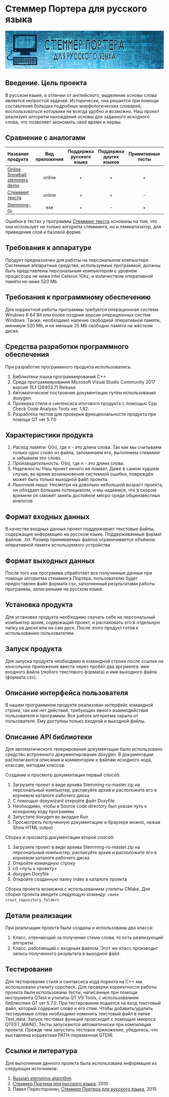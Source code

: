 # Стеммер Портера для русского языка #


![Russian_Stemming image](image/banner.png)

## Введение. Цель проекта ##

В русском языке, в отличии от английского, выделение основы слова является непростой задачей. Исторически, она решается при помощи составления больших подробных морфологических словарей, воспользоваться которыми не всегда удобно и возможно. Наш проект реализует алгоритм нахождения основы для заданного исходного слова, что позволяет экономить своё время и нервы.

## Сравнение с аналогами ##

|Название продукта|Вид приложения|Поддержка русского языка|Поддержка других языков|Примитивные тесты|Язык программирования|
|:-----------------|:--------------:|:------------------------:|:-----------------------:|:-----------------:|:---------------------:|
|[Online Snowball stemmers demo](http://proiot.ru/jssnowball/)|online|+|+|+|JavaScript|
|[Стемминг текста](http://www.solarix.ru/for_developers/api/stemmer.shtml)|online|+|+|-|PHP|
|[Stemming-ru](https://github.com/Degranon/Stemming-ru)|exe|+|-|+|C++|

Ошибки в тестах у программы [Стемминг текста](http://www.solarix.ru/for_developers/api/stemmer.shtml) основаны на том, что она использует не только алгоритм стемминга, но и лемматизатор, для приведения слов к базовой форме.

## Требования к аппаратуре ##

Продукт предназначен для работы на персональном компьютере. Системные аппаратные средства, используемые программой, должны быть представлены персональным компьютером с уровнем процессора не ниже Intel Celeron 1Ghz, и количеством оперативной памяти не ниже 520 Mb.

## Требования к программному обеспечению ##

Для корректной работы программы требуется операционная система Windows 8 64 Bit или более поздние версии операционных систем Windows. Также, необходимо наличие свободной оперативной памяти, минимум 520 Mb, и не меньше 25 Mb свободно памяти на жёстком диске. 

## Средства разработки программного обеспечения ##

При разработке программного продукта использовались:
1. Библиотеки языка программирования С++
2. Среда программирования Microsoft Visual Studio Community 2017 версия 15.1 (26403.7) Release
3. Автоматическое построение документации путём использования doxygen
4. Проверка стиля и синтексиса итогового продукта с помощью Cpp Check Code Analysis Tools ver. 1.82.
5. Разработка тестов для проверки функциональности продукта при помощи QT ver 5.7.0

## Характеристики продукта ##

1. *Расход памяти:* О(n), где n - это длина слова. Так как мы считываем только одно слово из файла, запоминаем его, выполняем стемминг и забываем это слово.
2. *Производительность:* О(n), где n - это длина слова.
3. *Надежность:* Наш проект ничего не ломает. Даже в самом худшем случае, во время возникновения системной ошибки, повреждён может быть только выходной файл проекта.
4. *Рыночная ниша:* Несмотря на довольно небольшой возраст проекта, он обладает большим потенциалом, и мы надеемся, что в скором времени он сможет занять достойное месро среди общеизвестных аналогов.

## Формат входных данных ##

В качестве входных данных проект поддерживает текстовые файлы, содержащие информацию на русском языке. Поддерживаемый формат файлов: .txt. Размер принимаемых файлов ограничивается объёмом оперативной памяти используемого устройства.

## Формат выходных данных ##

После того как программа обработает все полученные данные при помощи алгоритма стемминга Портера, пользователю будет предоставлен файл формата csv, заполненный результатами работы программы, записанными на русском языке.

## Установка продукта ##

Для установки продукта необходимо скачать себе на персональный компьютер архив, содержащий проект, и распаковать его в отдельную папку на диске или на сам диск. После этого продукт готов к использованию пользователем.

## Запуск продукта ##

Для запуска продукта необходимо в командной строке после ссылки на консольное приложение ввести через пробел два аргумента: имя входного файла (любого текстового формата) и имя выходного файла (формата csv).

## Описание интерфейса пользователя ##

В нашем программном продукте реализован интерфейс командной строки, так как нет действий, требующих явного взаимодействия пользователя и программы. Вся работа алгоритма скрыта от пользователя. Ему доступны только входной и выходной файлы.

## Описание API библиотеки ##

Для автоматического генерирования документации было использовано средство встроенного документирования doxygen. В документации располагаются описания и комментарии к файлам исходного кода, классам, методам классов.

Создание и просмотр документации первый способ:
1. Загрузите проект в виде архива Stemming-ru-master.zip на персональный компьютер, распакуйте архив и расположите его в корневом каталоге рабочего диска
2. С помощью doxywizard откройте файл Doxyfile
3. Необходимо, чтобы в Source code directory был указан путь к исходному коду программы
4. Запустите doxygen во вкладке Run
5. Просмотреть полученную документацию в браузере можно, нажав Show HTML output

Сборка и просмотр документации второй способ:
1. Загрузите проект в виде архива Stemming-ru-master.zip на персональный компьютер, распакуйте архив и расположите его в корневом каталоге рабочего диска
2. Откройте командную строку
3. cd <путь к проекту>
4. doxygen Doxyfile
5. Откройте созданную папку index в каталоге проекта

Сборка проекта возможна с использованием утилиты CMake. Для сборки проекта введите следующую команду:
``cmake <root_repository_folder>``
## Детали реализации ##

При реализации проекта были созданы и использованы два класса:
1. Класс, отвечающий за получение стема слова, то есть реализующий алгоритм.
2. Класс, работающий с  входным файлом. Этот же класс производит запись полученного результата в выходной файл.

## Тестирование ##

Для тестирования стиля и синтаксиса кода поректа на C++ мы использовали утилиту cppcheck. Для проверки корректности работы проекта были использованы тесты, написанные при помощи инструмента QTest и утилиты QT VS Tools, с использованием библиотеки QT ver 5.7.0.
При тестировании подается на вход текстовый файл, который содержит слово и его стем. Чтобы добавить/удалить тестируемые слова необходимо изменить текстовый файл в папке Test_data. Запуск тестовых функций происходит с помощью макроса QTEST_MAIN(). Тесты запускаются автоматически при компиляции проекта.
Прежде чем запустить тестовое приложение, убедитесь, что выставлена корректная PATH-переменная QTDIR.

## Ссылки и литература ##

Для выполнения данного проекта была использована информация из следующих источников:
1. [Russian stemming algorithm](http://snowball.tartarus.org/algorithms/russian/stemmer.html)
2. [Стеммер Портера для русского языка](http://www.algorithmist.ru/2010/12/porter-stemmer-russian.html), 2010
3. Павел Пересторонин, [Стеммер Портера для русского языка](https://medium.com/@eigenein/%D1%81%D1%82%D0%B5%D0%BC%D0%BC%D0%B5%D1%80-%D0%BF%D0%BE%D1%80%D1%82%D0%B5%D1%80%D0%B0-%D0%B4%D0%BB%D1%8F-%D1%80%D1%83%D1%81%D1%81%D0%BA%D0%BE%D0%B3%D0%BE-%D1%8F%D0%B7%D1%8B%D0%BA%D0%B0-d41c38b2d340), 2015
